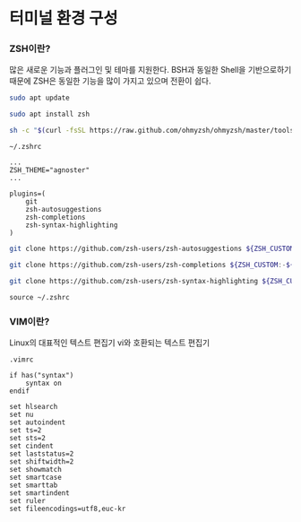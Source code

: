 # 터미널 환경 구성
### ZSH이란?
많은 새로운 기능과 플러그인 및 테마를 지원한다. BSH과 동일한 Shell을 기반으로하기 때문에 ZSH은 동일한 기능을 많이 가지고 있으며 전환이 쉽다.

``` bash
sudo apt update
```

``` bash
sudo apt install zsh
```

``` bash
sh -c "$(curl -fsSL https://raw.github.com/ohmyzsh/ohmyzsh/master/tools/install.sh)"
```

`~/.zshrc`
```
...
ZSH_THEME="agnoster"
...

plugins=(
	git
	zsh-autosuggestions
	zsh-completions
	zsh-syntax-highlighting
)
```

``` bash
git clone https://github.com/zsh-users/zsh-autosuggestions ${ZSH_CUSTOM:-~/.oh-my-zsh/custom}/plugins/zsh-autosuggestions
```

``` bash
git clone https://github.com/zsh-users/zsh-completions ${ZSH_CUSTOM:-${ZSH:-~/.oh-my-zsh}/custom}/plugins/zsh-completions
```

``` bash
git clone https://github.com/zsh-users/zsh-syntax-highlighting ${ZSH_CUSTOM:-${ZSH:-~/.oh-my-zsh}/custom}/plugins/zsh-syntax-highlighting
```


```
source ~/.zshrc
```

### VIM이란?
Linux의 대표적인 텍스트 편집기 vi와 호환되는 텍스트 편집기

`.vimrc`
```
if has("syntax")
	syntax on
endif

set hlsearch
set nu
set autoindent
set ts=2
set sts=2
set cindent
set laststatus=2
set shiftwidth=2
set showmatch
set smartcase
set smarttab
set smartindent
set ruler
set fileencodings=utf8,euc-kr
```